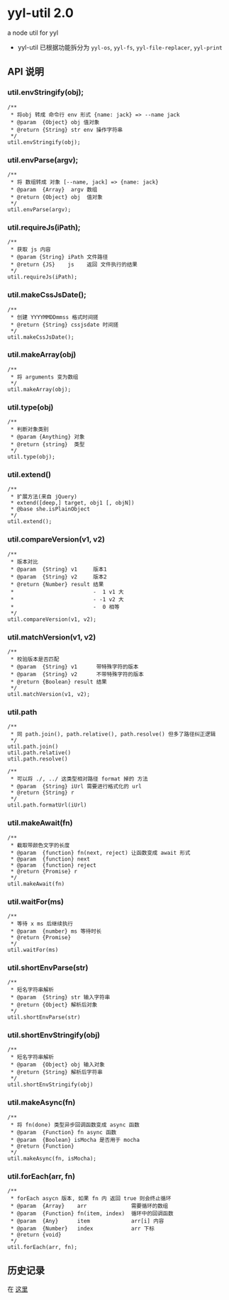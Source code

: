 # yyl-util 2.0
a node util for yyl

* yyl-util 已根据功能拆分为 `yyl-os`, `yyl-fs`, `yyl-file-replacer`, `yyl-print`

## API 说明
### util.envStringify(obj);
```
/**
 * 将obj 转成 命令行 env 形式 {name: jack} => --name jack
 * @param  {Object} obj 值对象
 * @return {String} str env 操作字符串
 */
util.envStringify(obj);
```

### util.envParse(argv);
```
/**
 * 将 数组转成 对象 [--name, jack] => {name: jack}
 * @param  {Array}  argv 数组
 * @return {Object} obj  值对象
 */
util.envParse(argv);
```

### util.requireJs(iPath);
```
/**
 * 获取 js 内容
 * @param {String} iPath 文件路径
 * @return {JS}    js    返回 文件执行的结果
 */
util.requireJs(iPath);
```

### util.makeCssJsDate();
```
/**
 * 创建 YYYYMMDDmmss 格式时间搓
 * @return {String} cssjsdate 时间搓
 */
util.makeCssJsDate();
```

### util.makeArray(obj)
```
/**
 * 将 arguments 变为数组
 */
util.makeArray(obj);
```

### util.type(obj)
```
/**
 * 判断对象类别
 * @param {Anything} 对象
 * @return {string}  类型
 */
util.type(obj);
```

### util.extend()
```
/**
 * 扩展方法(来自 jQuery)
 * extend([deep,] target, obj1 [, objN])
 * @base she.isPlainObject
 */
util.extend();
```
### util.compareVersion(v1, v2)
```
/**
 * 版本对比
 * @param  {String} v1     版本1
 * @param  {String} v2     版本2
 * @return {Number} result 结果
 *                         -  1 v1 大
 *                         - -1 v2 大
 *                         -  0 相等
 */
util.compareVersion(v1, v2);
```

### util.matchVersion(v1, v2)
```
/**
 * 校验版本是否匹配
 * @param  {String} v1      带特殊字符的版本
 * @param  {String} v2      不带特殊字符的版本
 * @return {Boolean} result 结果
 */
util.matchVersion(v1, v2);
```

### util.path
```
/**
 * 同 path.join(), path.relative(), path.resolve() 但多了路径纠正逻辑
 */
util.path.join()
util.path.relative()
util.path.resolve()
```
```
/**
 * 可以将 ./, ../ 这类型相对路径 format 掉的 方法
 * @param  {String} iUrl 需要进行格式化的 url
 * @return {String} r
 */
util.path.formatUrl(iUrl)
```

### util.makeAwait(fn)
```
/**
 * 截取带颜色文字的长度
 * @param  {function} fn(next, reject) 让函数变成 await 形式
 * @param  {function} next
 * @param  {function} reject
 * @return {Promise} r
 */
util.makeAwait(fn)
```

### util.waitFor(ms)
```
/**
 * 等待 x ms 后继续执行
 * @param  {number} ms 等待时长
 * @return {Promise}
 */
util.waitFor(ms)
```

### util.shortEnvParse(str)
```
/**
 * 短名字符串解析
 * @param  {String} str 输入字符串
 * @return {Object} 解析后对象
 */
util.shortEnvParse(str)
```

### util.shortEnvStringify(obj)
```
/**
 * 短名字符串解析
 * @param  {Object} obj 输入对象
 * @return {String} 解析后字符串
 */
util.shortEnvStringify(obj)
```

### util.makeAsync(fn)
```
/**
 * 将 fn(done) 类型异步回调函数变成 async 函数
 * @param  {Function} fn async 函数
 * @param  {Boolean} isMocha 是否用于 mocha
 * @return {Function}
 */
util.makeAsync(fn, isMocha);
```

### util.forEach(arr, fn)
```
/**
 * forEach asycn 版本, 如果 fn 内 返回 true 则会终止循环
 * @param  {Array}    arr              需要循环的数组
 * @param  {Function} fn(item, index)  循环中的回调函数
 * @param  {Any}      item             arr[i] 内容
 * @param  {Number}   index            arr 下标
 * @return {void}
 */
util.forEach(arr, fn);
```



## 历史记录
在 [这里](./history.md)

